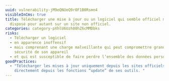 ```yaml
---
uuid: vulnerability-jM9eQNUeQ9rOF1B0Rsmn4
visibleInCms: true
title: Télécharger une mise à jour ou un logiciel qui semble officiel mais
  disposé pour autant sur un site non officiel.
categories: category-pXhlU6Uzh80hZ6cMMDbks
risks:
  - Télécharger un logiciel
  - en apparence inoffensif
  - mais comprenant une charge malveillante qui peut compromettre grandement la
    sécurité de son appareil
  - et qui est susceptible de faire perdre l’ensemble des données personnelles.
goodPractices:
  - "Télécharger les mises à jour uniquement depuis les sites officiels ou
    directement depuis les fonctions “update” de ses outils. "
---
```

